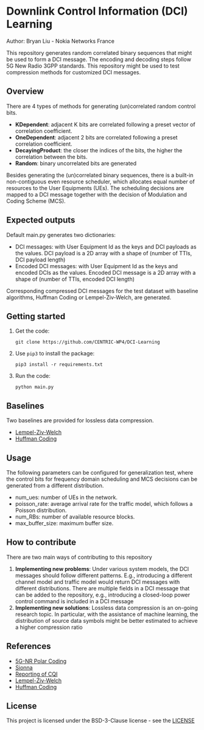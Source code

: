 # Downlink Control Information (DCI) Learning
Author: Bryan Liu - Nokia Networks France

This repository generates random correlated binary sequences that might be used to form a DCI message. 
The encoding and decoding steps follow 5G New Radio 3GPP standards.
This repository might be used to test compression methods for customized DCI messages.

## Overview
There are 4 types of methods for generating (un)correlated random control bits.
* **KDependent**: adjacent K bits are correlated following a preset vector of correlation coefficient.
* **OneDependent**: adjacent 2 bits are correlated following a preset correlation coefficient.
* **DecayingProduct**: the closer the indices of the bits, the higher the correlation between the bits.
* **Random**: binary uncorrelated bits are generated

Besides generating the (un)correlated binary sequences, there is a built-in non-contiguous even resource scheduler, 
which allocates equal number of resources to the User Equipments (UEs).
The scheduling decisions are mapped to a DCI message together with the decision of Modulation and Coding Scheme (MCS).

## Expected outputs
Default main.py generates two dictionaries:
* DCI messages: with User Equipment Id as the keys and DCI payloads as the values. 
DCI payload is a 2D array with a shape of (number of TTIs, DCI payload length)
* Encoded DCI messages: with User Equipment Id as the keys and encoded DCIs as the values.
Encoded DCI message is a 2D array with a shape of (number of TTIs, encoded DCI length)

Corresponding compressed DCI messages for the test dataset with baseline algorithms, Huffman Coding or Lempel-Ziv-Welch, are generated.


## Getting started
1. Get the code:
    ```
    git clone https://github.com/CENTRIC-WP4/DCI-Learning
    ```

2. Use `pip3` to install the package:
   ```
   pip3 install -r requirements.txt
   ```
   
3. Run the code:
   ```
   python main.py
   ```

## Baselines
Two baselines are provided for lossless data compression.
* [Lempel-Ziv-Welch](https://github.com/stensaethf/Lempel-Ziv-Welch-Compressor)
* [Huffman Coding](https://github.com/bhrigu123/huffman-coding)

## Usage
The following parameters can be configured for generalization test, 
where the control bits for frequency domain scheduling and MCS decisions can be generated from a different distribution.
* num_ues: number of UEs in the network.
* poisson_rate: average arrival rate for the traffic model, which follows a Poisson distribution.
* num_RBs: number of available resource blocks.
* max_buffer_size: maximum buffer size.


## How to contribute
There are two main ways of contributing to this repository

1. **Implementing new problems**: 
Under various system models, the DCI messages should follow different patterns. 
E.g., introducing a different channel model and traffic model would return DCI messages with different distributions.
There are multiple fields in a DCI message that can be added to the repository, 
e.g., introducing a closed-loop power control command is included in a DCI message
2. **Implementing new solutions**: 
Lossless data compression is an on-going research topic. 
In particular, with the assistance of machine learning, the distribution of source data symbols might be better estimated to achieve a higher compression ratio

## References
* [5G-NR Polar Coding](https://github.com/vodafone-chair/5g-nr-polar/tree/master)
* [Sionna](https://nvlabs.github.io/sionna/)
* [Reporting of CQI](https://uk.mathworks.com/help/lte/ug/reporting-of-channel-quality-indicator-cqi-conformance-test.html)
* [Lempel-Ziv-Welch](https://archive.wikiwix.com/cache/index2.php?url=http%3A%2F%2Fwww.csa.com%2Fpartners%2Fviewrecord.php%3Fcollection%3DTRD%26recid%3DA8436773AH#federation=archive.wikiwix.com&tab=url)
* [Huffman Coding](http://compression.ru/download/articles/huff/huffman_1952_minimum-redundancy-codes.pdf)

## License
This project is licensed under the BSD-3-Clause license - see the [LICENSE](https://github.com/CENTRIC-WP4/DCI-Learning?tab=BSD-3-Clause-1-ov-file#readme)

